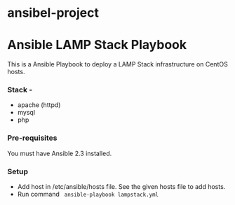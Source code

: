# ansibel-project
# Ansible LAMP Stack Playbook
This is a Ansible Playbook to deploy a LAMP Stack infrastructure on CentOS  hosts. 

### Stack -
* apache (httpd)
* mysql 
* php 

### Pre-requisites
You must have Ansible 2.3 installed.

### Setup
* Add host in /etc/ansible/hosts file. See the given hosts file to add hosts.  
* Run command ` ansible-playbook lampstack.yml`


